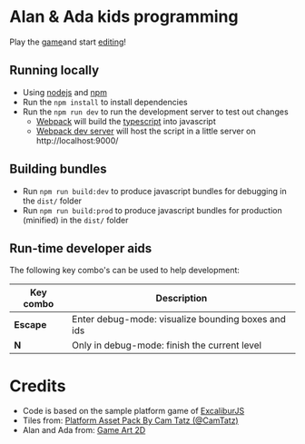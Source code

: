 # Alan & Ada kids programming

Play the [game](https://wimyedema.github.io/alan-and-ada/)and 
start [editing](https://vscode.dev/github/WimYedema/alan-and-ada)!

## Running locally

* Using [nodejs](https://nodejs.org/en/) and [npm](https://www.npmjs.com/)
* Run the `npm install` to install dependencies
* Run the `npm run dev` to run the development server to test out changes
   * [Webpack](https://webpack.js.org/) will build the [typescript](https://www.typescriptlang.org/) into javascript
   * [Webpack dev server](https://webpack.js.org/configuration/dev-server/) will host the script in a little server on http://localhost:9000/

## Building bundles

* Run `npm run build:dev` to produce javascript bundles for debugging in the `dist/` folder
* Run `npm run build:prod` to produce javascript bundles for production (minified) in the `dist/` folder

## Run-time developer aids

The following key combo's can be used to help development:

| Key combo    | Description                                        |
| ------------ | -------------------------------------------------- |
| **Escape**   | Enter debug-mode: visualize bounding boxes and ids |
| **N**        | Only in debug-mode: finish the current level       |

# Credits

* Code is based on the sample platform game of [ExcaliburJS](https://excaliburjs.com)
* Tiles from: [Platform Asset Pack By Cam Tatz (@CamTatz)](https://opengameart.org/content/platformer-asset-pack-1)
* Alan and Ada from: [Game Art 2D](https://www.gameart2d.com/freebies.html)
